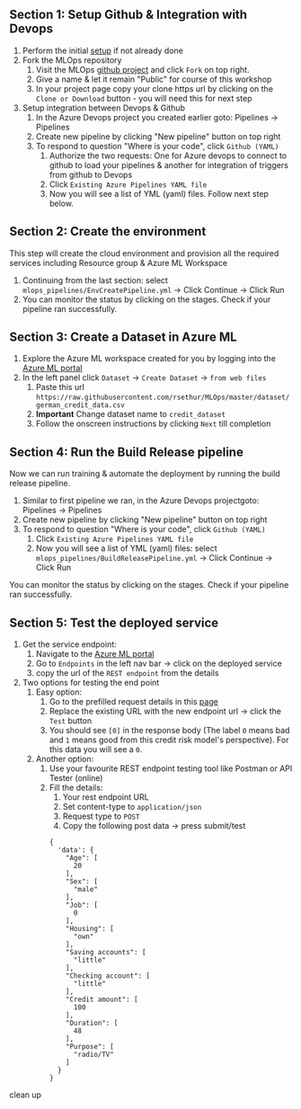 
## Section 1: Setup Github & Integration with Devops
1. Perform the initial [setup](Setup.md) if not already done
2. Fork the MLOps repository
    1. Visit the MLOps [github project](https://github.com/rsethur/MLOps) and click `Fork` on top right.
    2. Give a name & let it remain "Public" for course of this workshop
    3. In your project page copy your clone https url by clicking on the `Clone or Download` button - you will need this for next step
3. Setup integration between Devops & Github
    1. In the Azure Devops project you created earlier goto: Pipelines -> Pipelines
    2. Create new pipeline by clicking "New pipeline" button on top right
    3. To respond to question "Where is your code", click `Github (YAML)`
        1. Authorize the two requests: One for Azure devops to connect to github to load your pipelines & another for integration of triggers from github to Devops
        2. Click `Existing Azure Pipelines YAML file`
        3. Now you will see a list of YML (yaml) files. Follow next step below.

## Section 2: Create the environment 
This step will create the cloud environment and provision all the required services including Resource group & Azure ML Workspace
1. Continuing from the last section: select `mlops_pipelines/EnvCreatePipeline.yml` -> Click Continue -> Click Run
2. You can monitor the status by clicking on the stages. Check if your pipeline ran successfully.

## Section 3: Create a Dataset in Azure ML
1. Explore the Azure ML workspace created for you by logging into the [Azure ML portal](https://ml.azure.com/)
2. In the left panel click `Dataset` -> `Create Dataset` -> `from web files` 
    1. Paste this url `https://raw.githubusercontent.com/rsethur/MLOps/master/dataset/german_credit_data.csv`
    2. __Important__ Change dataset name to `credit_dataset`
    3. Follow the onscreen instructions by clicking `Next` till completion
    
## Section 4: Run the Build Release pipeline
Now we can run training & automate the deployment by running the build release pipeline.
1. Similar to first pipeline we ran, in the Azure Devops projectgoto: Pipelines -> Pipelines
2. Create new pipeline by clicking "New pipeline" button on top right
3. To respond to question "Where is your code", click `Github (YAML)`
    1. Click `Existing Azure Pipelines YAML file`
    2. Now you will see a list of YML (yaml) files: select `mlops_pipelines/BuildReleasePipeline.yml` -> Click Continue -> Click Run

You can monitor the status by clicking on the stages. Check if your pipeline ran successfully.

## Section 5: Test the deployed service
1. Get the service endpoint:
    1. Navigate to the [Azure ML portal](https://ml.azure.com/)
    2. Go to `Endpoints` in the left nav bar -> click on the deployed service
    3. copy the url of the `REST endpoint` from the details
2. Two options for testing the end point
    1. Easy option: 
        1. Go to the prefilled request details in this [page](https://apitester.com/shared/checks/653d9edc6be34516b3998be73af478fd)
        2. Replace the existing URL with the new endpoint url -> click the `Test` button
        3. You should see `[0]` in the response body (The label `0` means bad and `1` means good from this credit risk model's perspective). For this data you will see a `0`.
    2. Another option:
        1. Use your favourite REST endpoint testing tool like Postman or API Tester (online)
        2. Fill the details: 
            1. Your rest endpoint URL
            2. Set content-type to `application/json`
            3. Request type to `POST`
            4. Copy the following post data -> press submit/test
            ```
            {
              'data': {
                "Age": [
                  20
                ],
                "Sex": [
                  "male"
                ],
                "Job": [
                  0
                ],
                "Housing": [
                  "own"
                ],
                "Saving accounts": [
                  "little"
                ],
                "Checking account": [
                  "little"
                ],
                "Credit amount": [
                  100
                ],
                "Duration": [
                  48
                ],
                "Purpose": [
                  "radio/TV"
                ]
              }
            }
           ```
            
clean up
